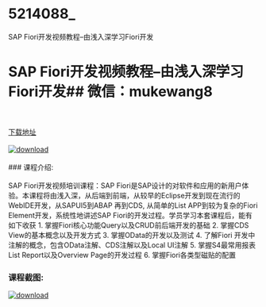 # 5214088_
SAP Fiori开发视频教程–由浅入深学习Fiori开发
# SAP Fiori开发视频教程–由浅入深学习Fiori开发## 微信：mukewang8
<br/></br>[下载地址](http://www.36tz.cn/article/5214088 "下载地址")
<br/></br>[![download](http://36tz.cn/muke_img/2020_06_1-111-300x202.png "下载地址")](http://www.36tz.cn/article/5214088 "下载地址")
<br/></br>### 课程介绍:<br/></br>SAP Fiori开发视频培训课程：SAP Fiori是SAP设计的对软件和应用的新用户体验。本课程将由浅入深，从后端到前端，从较早的Eclipse开发到现在流行的WebIDE开发，从SAPUI5到ABAP 再到CDS, 从简单的List APP到较为复杂的Fiori Element开发，系统性地讲述SAP Fiori的开发过程。学员学习本套课程后，能有如下收获 1. 掌握Fiori核心功能Query以及CRUD前后端开发的基础 2. 掌握CDS View的基本概念以及开发方式 3. 掌握OData的开发以及测试 4. 了解Fiori 开发中注解的概念，包含OData注解、CDS注解以及Local UI注解 5. 掌握S4最常用报表List Report以及Overview Page的开发过程 6. 掌握Fiori各类型磁贴的配置

### 课程截图:
[![download](http://36tz.cn/muke_img/2020_06_2-124.png "下载地址")](http://www.36tz.cn/article/5214088 "下载地址")
